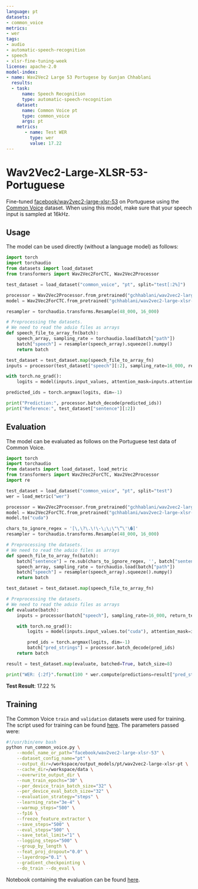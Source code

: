 ```yaml
---
language: pt
datasets:
- common_voice
metrics:
- wer
tags:
- audio
- automatic-speech-recognition
- speech
- xlsr-fine-tuning-week
license: apache-2.0
model-index:
- name: Wav2Vec2 Large 53 Portugese by Gunjan Chhablani
  results:
  - task: 
      name: Speech Recognition
      type: automatic-speech-recognition
    dataset:
      name: Common Voice pt
      type: common_voice
      args: pt
    metrics:
       - name: Test WER
         type: wer
         value: 17.22
---
```


# Wav2Vec2-Large-XLSR-53-Portuguese

Fine-tuned [facebook/wav2vec2-large-xlsr-53](https://huggingface.co/facebook/wav2vec2-large-xlsr-53) on Portuguese using the [Common Voice](https://huggingface.co/datasets/common_voice) dataset. 
When using this model, make sure that your speech input is sampled at 16kHz.

## Usage

The model can be used directly (without a language model) as follows:

```python
import torch
import torchaudio
from datasets import load_dataset
from transformers import Wav2Vec2ForCTC, Wav2Vec2Processor

test_dataset = load_dataset("common_voice", "pt", split="test[:2%]")

processor = Wav2Vec2Processor.from_pretrained("gchhablani/wav2vec2-large-xlsr-pt")
model = Wav2Vec2ForCTC.from_pretrained("gchhablani/wav2vec2-large-xlsr-pt")

resampler = torchaudio.transforms.Resample(48_000, 16_000)

# Preprocessing the datasets.
# We need to read the aduio files as arrays
def speech_file_to_array_fn(batch):
    speech_array, sampling_rate = torchaudio.load(batch["path"])
    batch["speech"] = resampler(speech_array).squeeze().numpy()
    return batch

test_dataset = test_dataset.map(speech_file_to_array_fn)
inputs = processor(test_dataset["speech"][:2], sampling_rate=16_000, return_tensors="pt", padding=True)

with torch.no_grad():
    logits = model(inputs.input_values, attention_mask=inputs.attention_mask).logits

predicted_ids = torch.argmax(logits, dim=-1)

print("Prediction:", processor.batch_decode(predicted_ids))
print("Reference:", test_dataset["sentence"][:2])
```


## Evaluation

The model can be evaluated as follows on the Portuguese test data of Common Voice.


```python
import torch
import torchaudio
from datasets import load_dataset, load_metric
from transformers import Wav2Vec2ForCTC, Wav2Vec2Processor
import re

test_dataset = load_dataset("common_voice", "pt", split="test")
wer = load_metric("wer")

processor = Wav2Vec2Processor.from_pretrained("gchhablani/wav2vec2-large-xlsr-pt")
model = Wav2Vec2ForCTC.from_pretrained("gchhablani/wav2vec2-large-xlsr-pt")
model.to("cuda")

chars_to_ignore_regex = '[\,\?\.\!\-\;\;\"\“\'\�]'
resampler = torchaudio.transforms.Resample(48_000, 16_000)

# Preprocessing the datasets.
# We need to read the aduio files as arrays
def speech_file_to_array_fn(batch):
    batch["sentence"] = re.sub(chars_to_ignore_regex, '', batch["sentence"]).lower()
    speech_array, sampling_rate = torchaudio.load(batch["path"])
    batch["speech"] = resampler(speech_array).squeeze().numpy()
    return batch

test_dataset = test_dataset.map(speech_file_to_array_fn)

# Preprocessing the datasets.
# We need to read the aduio files as arrays
def evaluate(batch):
    inputs = processor(batch["speech"], sampling_rate=16_000, return_tensors="pt", padding=True)

    with torch.no_grad():
        logits = model(inputs.input_values.to("cuda"), attention_mask=inputs.attention_mask.to("cuda")).logits

        pred_ids = torch.argmax(logits, dim=-1)
        batch["pred_strings"] = processor.batch_decode(pred_ids)
    return batch

result = test_dataset.map(evaluate, batched=True, batch_size=8)

print("WER: {:2f}".format(100 * wer.compute(predictions=result["pred_strings"], references=result["sentence"])))
```

**Test Result**: 17.22 % 

## Training

The Common Voice `train` and `validation` datasets were used for training. The script used for training can be found [here](https://github.com/jqueguiner/wav2vec2-sprint/blob/main/run_common_voice.py).
 The parameters passed were:

```bash
#!/usr/bin/env bash
python run_common_voice.py \
    --model_name_or_path="facebook/wav2vec2-large-xlsr-53" \
    --dataset_config_name="pt" \
    --output_dir=/workspace/output_models/pt/wav2vec2-large-xlsr-pt \
    --cache_dir=/workspace/data \
    --overwrite_output_dir \
    --num_train_epochs="30" \
    --per_device_train_batch_size="32" \
    --per_device_eval_batch_size="32" \
    --evaluation_strategy="steps" \
    --learning_rate="3e-4" \
    --warmup_steps="500" \
    --fp16 \
    --freeze_feature_extractor \
    --save_steps="500" \
    --eval_steps="500" \
    --save_total_limit="1" \
    --logging_steps="500" \
    --group_by_length \
    --feat_proj_dropout="0.0" \
    --layerdrop="0.1" \
    --gradient_checkpointing \
    --do_train --do_eval \
```

Notebook containing the evaluation can be found [here](https://colab.research.google.com/drive/14e-zNK_5pm8EMY9EbeZerpHx7WsGycqG?usp=sharing).
